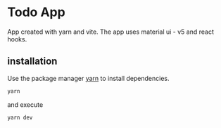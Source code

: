# Todo App
App created with yarn and vite.
The app uses material ui - v5 and react hooks.

##  installation
Use the package manager [yarn](https://yarnpkg.com/) to install dependencies.

```bash
yarn
```

and execute

```bash
yarn dev
```